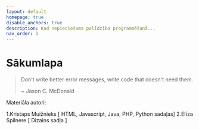 ```yaml
---
layout: default
homepage: true
disable_anchors: true
description: Kad nepieciešama palīdzība programmēšanā...
nav_order: 1
---
```


# Sākumlapa


> Don't write better error messages, write code that doesn't need them.
>
> ~ Jason C. McDonald


Materiāla autori:

1.Kristaps Muižnieks [ HTML, Javascript, Java, PHP, Python sadaļas]
2.Elīza Spilnere [ Dizains sadļa ]